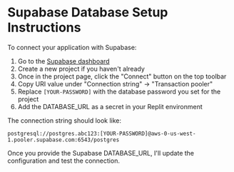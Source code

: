 # Supabase Database Setup Instructions

To connect your application with Supabase:

1. Go to the [Supabase dashboard](https://supabase.com/dashboard/projects)
2. Create a new project if you haven't already
3. Once in the project page, click the "Connect" button on the top toolbar
4. Copy URI value under "Connection string" -> "Transaction pooler"
5. Replace `[YOUR-PASSWORD]` with the database password you set for the project
6. Add the DATABASE_URL as a secret in your Replit environment

The connection string should look like:
```
postgresql://postgres.abc123:[YOUR-PASSWORD]@aws-0-us-west-1.pooler.supabase.com:6543/postgres
```

Once you provide the Supabase DATABASE_URL, I'll update the configuration and test the connection.
